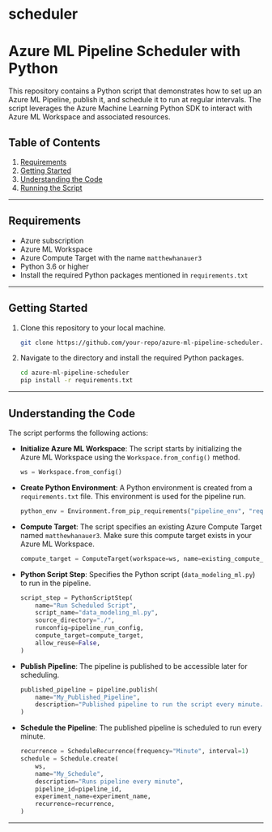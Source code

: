 # scheduler

# Azure ML Pipeline Scheduler with Python

This repository contains a Python script that demonstrates how to set up an Azure ML Pipeline, publish it, and schedule it to run at regular intervals. The script leverages the Azure Machine Learning Python SDK to interact with Azure ML Workspace and associated resources.

## Table of Contents

1. [Requirements](#requirements)
2. [Getting Started](#getting-started)
3. [Understanding the Code](#understanding-the-code)
4. [Running the Script](#running-the-script)

---

## Requirements

- Azure subscription
- Azure ML Workspace
- Azure Compute Target with the name `matthewhanauer3`
- Python 3.6 or higher
- Install the required Python packages mentioned in `requirements.txt`

---

## Getting Started

1. Clone this repository to your local machine.

    ```bash
    git clone https://github.com/your-repo/azure-ml-pipeline-scheduler.git
    ```

2. Navigate to the directory and install the required Python packages.

    ```bash
    cd azure-ml-pipeline-scheduler
    pip install -r requirements.txt
    ```

---

## Understanding the Code

The script performs the following actions:

- **Initialize Azure ML Workspace**: The script starts by initializing the Azure ML Workspace using the `Workspace.from_config()` method.
  
    ```python
    ws = Workspace.from_config()
    ```

- **Create Python Environment**: A Python environment is created from a `requirements.txt` file. This environment is used for the pipeline run.
  
    ```python
    python_env = Environment.from_pip_requirements("pipeline_env", "requirements.txt")
    ```

- **Compute Target**: The script specifies an existing Azure Compute Target named `matthewhanauer3`. Make sure this compute target exists in your Azure ML Workspace.
  
    ```python
    compute_target = ComputeTarget(workspace=ws, name=existing_compute_target_name)
    ```

- **Python Script Step**: Specifies the Python script (`data_modeling_ml.py`) to run in the pipeline.

    ```python
    script_step = PythonScriptStep(
        name="Run Scheduled Script",
        script_name="data_modeling_ml.py",
        source_directory="./",
        runconfig=pipeline_run_config,
        compute_target=compute_target,
        allow_reuse=False,
    )
    ```

- **Publish Pipeline**: The pipeline is published to be accessible later for scheduling.
  
    ```python
    published_pipeline = pipeline.publish(
        name="My_Published_Pipeline",
        description="Published pipeline to run the script every minute.",
    )
    ```

- **Schedule the Pipeline**: The published pipeline is scheduled to run every minute.

    ```python
    recurrence = ScheduleRecurrence(frequency="Minute", interval=1)
    schedule = Schedule.create(
        ws,
        name="My_Schedule",
        description="Runs pipeline every minute",
        pipeline_id=pipeline_id,
        experiment_name=experiment_name,
        recurrence=recurrence,
    )
    ```

---
